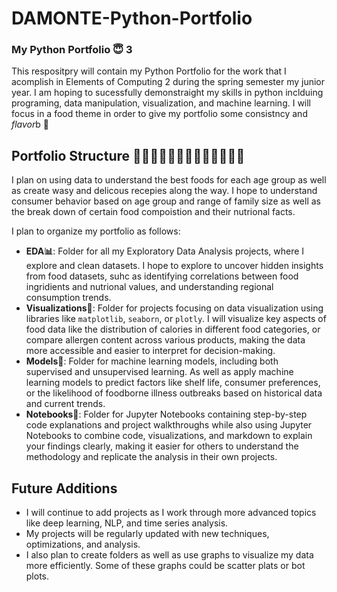 # DAMONTE-Python-Portfolio

<h3> My Python Portfolio 😇 3</h3>
This respositpry will contain my Python Portfolio for the work that I acomplish in Elements of Computing 2 during the spring semester my junior year. I am hoping to sucessfully demonstraight my skills in python inclduing programing, data manipulation, visualization, and machine learning. I will focus in a food theme in order to give my portfolio some consistncy and <em>flavor</em>b 🥰


## Portfolio Structure 🍔🌭🌮🌯🥙🥗🍝🧁🍰🍭🥥🥩🍘
I plan on using data to understand the best foods for each age group as well as create wasy and delicous recepies along the way. I hope to understand consumer behavior based on age group and range of family size as well as the break down of certain food compoistion and their nutrional facts. 

I plan to organize my portfolio as follows:

- **EDA📊**: Folder for all my Exploratory Data Analysis projects, where I explore and clean datasets. I hope to explore to uncover hidden insights from food datasets, suhc as identifying correlations between food ingridients and nutrional values, and understanding regional consumption trends. 
- **Visualizations👀**: Folder for projects focusing on data visualization using libraries like `matplotlib`, `seaborn`, or `plotly`. I will visualize key aspects of food data like the distribution of calories in different food categories, or compare allergen content across various products, making the data more accessible and easier to interpret for decision-making.
- **Models🥒**: Folder for machine learning models, including both supervised and unsupervised learning. As well as apply machine learning models to predict factors like shelf life, consumer preferences, or the likelihood of foodborne illness outbreaks based on historical data and current trends.
- **Notebooks📓**: Folder for Jupyter Notebooks containing step-by-step code explanations and project walkthroughs while also using Jupyter Notebooks to combine code, visualizations, and markdown to explain your findings clearly, making it easier for others to understand the methodology and replicate the analysis in their own projects.

## Future Additions

- I will continue to add projects as I work through more advanced topics like deep learning, NLP, and time series analysis.
- My projects will be regularly updated with new techniques, optimizations, and analysis.
- I also plan to create folders as well as use graphs to visualize my data more efficiently. Some of these graphs could be scatter plats or bot plots. 
